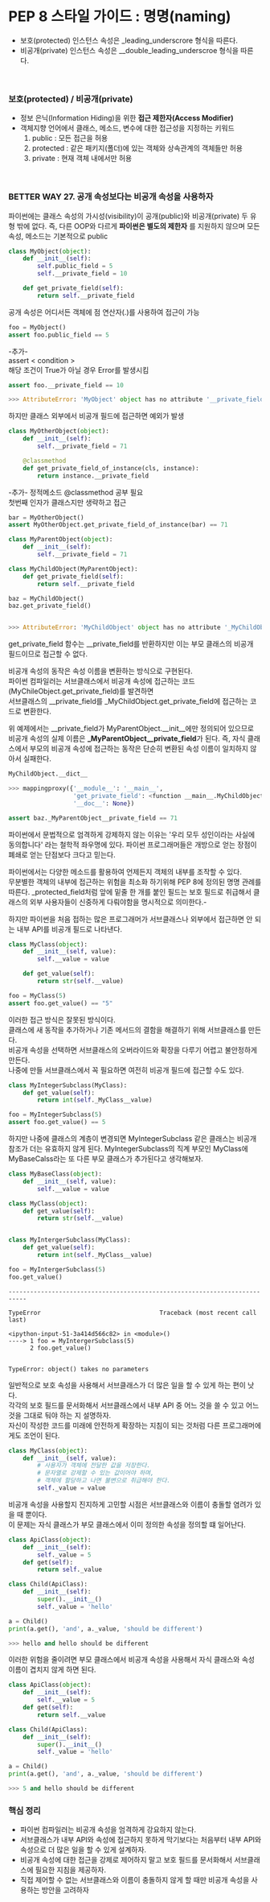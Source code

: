 # PEP 8 스타일 가이드 : 명명(naming)
- 보호(protected) 인스턴스 속성은 _leading_underscrore 형식을 따른다.
- 비공개(private) 인스턴스 속성은 __double_leading_underscroe 형식을 따른다.

<br/> 
 
### 보호(protected) / 비공개(private)

- 정보 은닉(Information Hiding)을 위한 **접근 제한자(Access Modifier)**  
- 객체지향 언어에서 클래스, 메소드, 변수에 대한 접근성을 지정하는 키워드
  1. public : 모든 접근을 허용
  2. protected : 같은 패키지(폴더)에 있는 객체와 상속관계의 객체들만 허용
  3. private : 현재 객체 내에서만 허용

<br/>

### BETTER WAY 27. 공개 속성보다는 비공개 속성을 사용하자
파이썬에는 클래스 속성의 가시성(visibility)이 공개(public)와 비공개(private) 두 유형 밖에 없다.
즉, 다른 OOP와 다르게 **파이썬은 별도의 제한자** 를 지원하지 않으며 모든 속성, 메소드는 기본적으로 public


```python
class MyObject(object):
    def __init__(self):
        self.public_field = 5
        self.__private_field = 10

    def get_private_field(self):
        return self.__private_field
```

공개 속성은 어디서든 객체에 점 연산자(.)를 사용하여 접근이 가능


```python
foo = MyObject()
assert foo.public_field == 5
```

-추가-  
assert < condition >  
해당 조건이 True가 아닐 경우 Error를 발생시킴


```python
assert foo.__private_field == 10

>>> AttributeError: 'MyObject' object has no attribute '__private_field'
```

하지만 클래스 외부에서 비공개 필드에 접근하면 예외가 발생


```python
class MyOtherObject(object):
    def __init__(self):
        self.__private_field = 71

    @classmethod
    def get_private_field_of_instance(cls, instance):
        return instance.__private_field
```

-추가-
정적메소드 @classmethod 공부 필요  
첫번째 인자가 클래스지만 생략하고 접근


```python
bar = MyOtherObject()
assert MyOtherObject.get_private_field_of_instance(bar) == 71
```


```python
class MyParentObject(object):
    def __init__(self):
        self.__private_field = 71

class MyChildObject(MyParentObject):
    def get_private_field(self):
        return self.__private_field

baz = MyChildObject()
baz.get_private_field()


>>> AttributeError: 'MyChildObject' object has no attribute '_MyChildObject__private_field'
```

get_private_field 함수는 __private_field를 반환하지만 이는 부모 클래스의 비공개 필드이므로 접근할 수 없다.

비공개 속성의 동작은 속성 이름을 변환하는 방식으로 구현된다.  
파이썬 컴파일러는 서브클래스에서 비공개 속성에 접근하는 코드(MyChileObject.get_private_field)를 발견하면   
서브클래스의 __private_field를 _MyChildObject.get_private_field에 접근하는 코드로 변환한다.  


위 예제에서는 \__private_field가 MyParentObject.\__init__에만 정의되어 있으므로   
비공개 속성의 실제 이름은 **_MyParentObject__private_field**가 된다.
즉, 자식 클래스에서 부모의 비공개 속성에 접근하는 동작은 단순히 변환된 속성 이름이 일치하지 않아서 실패한다.


```python
MyChildObject.__dict__

>>> mappingproxy({'__module__': '__main__',
                  'get_private_field': <function __main__.MyChildObject.get_private_field(self)>,
                  '__doc__': None})

assert baz._MyParentObject__private_field == 71
```

파이썬에서 문법적으로 엄격하게 강제하지 않는 이유는 '우리 모두 성인이라는 사실에 동의합니다' 라는 철학적 좌우명에 있다. 파이썬 프로그래머들은 개방으로 얻는 장점이 폐쇄로 얻는 단점보다 크다고 믿는다.

파이썬에서는 다양한 메소드를 활용하여 언제든지 객체의 내부를 조작할 수 있다.   
무분별한 객체의 내부에 접근하는 위험을 최소화 하기위해 PEP 8에 정의된 명명 관례를 따른다.
_protected_field처럼 앞에 밑줄 한 개를 붙인 필드는 보호 필드로 취급해서 클래스의 외부 사용자들이 신중하게 다뤄야함을 명시적으로 의미한다.-



하지만 파이썬을 처음 접하는 많은 프로그래머가 서브클래스나 외부에서 접근하면 안 되는 내부 API를 비공개 필드로 나타낸다.


```python
class MyClass(object):
    def __init__(self, value):
        self.__value = value

    def get_value(self):
        return str(self.__value)

foo = MyClass(5)
assert foo.get_value() == "5"
```

이러한 접근 방식은 잘못된 방식이다.  
클래스에 새 동작을 추가하거나 기존 메서드의 결함을 해결하기 위해 서브클래스를 만든다.  
비공개 속성을 선택하면 서브클래스의 오버라이드와 확장을 다루기 어렵고 불안정하게 만든다.  
나중에 만들 서브클래스에서 꼭 필요하면 여전히 비공개 필드에 접근할 수도 있다.


```python
class MyIntegerSubclass(MyClass):
    def get_value(self):
        return int(self._MyClass__value)

foo = MyIntegerSubclass(5)
assert foo.get_value() == 5
```

하지만 나중에 클래스의 계층이 변경되면 MyIntegerSubclass 같은 클래스는 비공개 참조가 더는 유효하지 않게 된다.
MyIntegerSubclass의 직계 부모인  MyClass에 MyBaseCalss라는 또 다른 부모 클래스가 추가된다고 생각해보자.


```python
class MyBaseClass(object):
    def __init__(self, value):
        self.__value = value

class MyClass(object):        
    def get_value(self):
        return str(self.__value)


class MyIntergerSubclass(MyClass):
    def get_value(self):
        return int(self._MyClass__value)
```


```python
foo = MyIntergerSubclass(5)
foo.get_value()
```


    ---------------------------------------------------------------------------

    TypeError                                 Traceback (most recent call last)

    <ipython-input-51-3a414d566c82> in <module>()
    ----> 1 foo = MyIntergerSubclass(5)
          2 foo.get_value()


    TypeError: object() takes no parameters


일반적으로 보호 속성을 사용해서 서브클래스가 더 많은 일을 할 수 있게 하는 편이 낫다.  
각각의 보호 필드를 문서화해서 서브클래스에서 내부 API 중 어느 것을 쓸 수 있고 어느 것을 그대로 둬야 하는 지 설명하자.  
자신이 작성한 코드를 미래에 안전하게 확장하는 지침이 되는 것처럼 다른 프로그래머에게도 조언이 된다.


```python
class MyClass(object):
    def __init__(self, value):
        # 사용자가 객체에 전달한 값을 저장한다.
        # 문자열로 강제할 수 있는 값이어야 하며,
        # 객체에 할당하고 나면 불변으로 취급해야 한다.
        self._value = value
```

비공개 속성을 사용할지 진지하게 고민할 시점은 서브클래스와 이름이 충돌할 염려가 있을 때 뿐이다.  
이 문제는 자식 클래스가 부모 클래스에서 이미 정의한 속성을 정의할 떄 일어난다.


```python
class ApiClass(object):
    def __init__(self):
        self._value = 5
    def get(self):
        return self._value

class Child(ApiClass):
    def __init__(self):
        super().__init__()
        self._value = 'hello'
```


```python
a = Child()
print(a.get(), 'and', a._value, 'should be different')    

>>> hello and hello should be different
```

이러한 위험을 줄이려면 부모 클래스에서 비공개 속성을 사용해서 자식 클래스와 속성 이름이 겹치지 않게 하면 된다.


```python
class ApiClass(object):
    def __init__(self):
        self.__value = 5
    def get(self):
        return self.__value

class Child(ApiClass):
    def __init__(self):
        super().__init__()
        self._value = 'hello'
```


```python
a = Child()
print(a.get(), 'and', a._value, 'should be different')  

>>> 5 and hello should be different
```


### 핵심 정리  
- 파이썬 컴파일러는 비공개 속성을 엄격하게 강요하지 않는다.
- 서브클래스가 내부 API와 속성에 접근하지 못하게 막기보다는 처음부터 내부 API와 속성으로 더 많은 일을 할 수 있게 설계하자.
- 비공개 속성에 대한 접근을 강제로 제어하지 말고 보호 필드를 문서화해서 서브클래스에 필요한 지침을 제공하자.
- 직접 제어할 수 없는 서브클래스와 이름이 충돌하지 않게 할 때만 비공개 속성을 사용하는 방안을 고려하자
